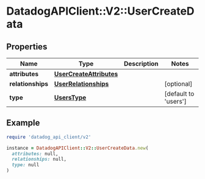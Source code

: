 # DatadogAPIClient::V2::UserCreateData

## Properties

| Name              | Type                                                | Description | Notes                        |
| ----------------- | --------------------------------------------------- | ----------- | ---------------------------- |
| **attributes**    | [**UserCreateAttributes**](UserCreateAttributes.md) |             |                              |
| **relationships** | [**UserRelationships**](UserRelationships.md)       |             | [optional]                   |
| **type**          | [**UsersType**](UsersType.md)                       |             | [default to &#39;users&#39;] |

## Example

```ruby
require 'datadog_api_client/v2'

instance = DatadogAPIClient::V2::UserCreateData.new(
  attributes: null,
  relationships: null,
  type: null
)
```

